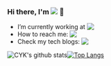 ### Hi there, I'm  <a href="https://ychai.uk"><img src="https://img.shields.io/badge/-cyk-informational?style=for-the-badge" align="top"></a> 👋
- I’m currently working at  <a href="http://research.baidu.com/"><img src="https://img.shields.io/badge/NLP-ERNIE-blue?style=social&logo=baidu&labelColor=fff&color=blue&logoColor=2832e1" align="top"></a>
- How to reach me:  <a href="mailto:chaiyekun@gmail.com"><img src="https://img.shields.io/badge/Gmail-chaiyekun@gmail%2Ecom-EAEAEA?logo=gmail&logoColor=white&labelColor=D14836" align="top"></a>
-  Check my tech blogs: <a href="https://ychai.uk/notes"><img src="https://img.shields.io/badge/Blog-ychai.uk/notes-EAEAEA?logo=hexo&logoColor=white&labelColor=0E83CD" align="top"></a>


<!--
**cyk1337/cyk1337** is a ✨ _special_ ✨ repository because its `README.md` (this file) appears on your GitHub profile.-->

<!-- 
- 🔭 I’m currently working on NLP and machine learning.
- 🌱 I’m currently learning 
- 👯 I’m looking to collaborate on ...
- 🤔 I’m looking for help with ...
- 💬 Ask me about ...
- 📫 How to reach me: ...
- 😄 Pronouns: ...
- ⚡ Fun fact: ...
-->
![CYK's github stats](https://github-readme-stats.vercel.app/api?username=cyk1337&count_private=true&theme=vue-light&show_icons=true)[![Top Langs](https://github-readme-stats.vercel.app/api/top-langs/?username=cyk1337&layout=compact&theme=vue-light)](https://github.com/cyk1337/github-readme-stats)

<!-- 
[![Highway Transformer](https://github-readme-stats.vercel.app/api/pin/?username=cyk1337&repo=Highway-Transformer&theme=jolly)](https://github.com/cyk1337/Highway-Transformer)  

[![Population-Based-Training](https://github-readme-stats.vercel.app/api/pin/?username=cyk1337&repo=Population-Based-Training&theme=cobalt)](https://github.com/cyk1337/Population-Based-Training)

[![Transformer-in-PyTorch](https://github-readme-stats.vercel.app/api/pin/?username=cyk1337&repo=Transformer-in-PyTorch&theme=vue-dark)](https://github.com/cyk1337/Transformer-in-PyTorch) [![Highway Transformer](https://github-readme-stats.vercel.app/api/pin/?username=cyk1337&repo=BERT-Text-Classification-J&theme=onedark)](https://github.com/cyk1337/BERT-Text-Classification-J) 

-->
